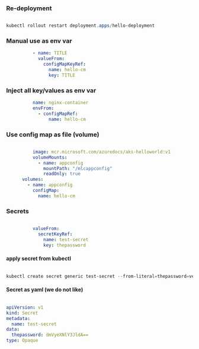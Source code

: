 ### Re-deployment


```powershell

kubectl rollout restart deployment.apps/hello-deployment

```

### Manual use as env var

```yaml
          - name: TITLE
            valueFrom:
              configMapKeyRef:
                name: hello-cm
                key: TITLE
```

### Inject all key/values as env var

```yaml
          name: nginx-container
          envFrom:
            - configMapRef:
                name: hello-cm
```

### Use config map as file (volume)


```yaml

          image: mcr.microsoft.com/azuredocs/aks-helloworld:v1
          volumeMounts:
            - name: appconfig
              mountPath: "/mlcappconfig"
              readOnly: true
      volumes:
        - name: appconfig
          configMap:
            name: hello-cm

```

### Secrets

```yaml

          valueFrom:
            secretKeyRef:
              name: test-secret
              key: thepassword

```

#### apply secret from kubectl

```powershell

kubectl create secret generic test-secret --from-literal=thepassword=verysecret

```

#### Secret as yaml (we do not like)

```yaml

apiVersion: v1
kind: Secret
metadata:
  name: test-secret
data:
  thepassword: dmVyeXNlY3JldA==
type: Opaque

```
